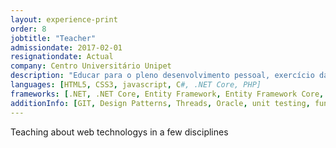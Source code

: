 ```yaml
---
layout: experience-print
order: 8
jobtitle: "Teacher"
admissiondate: 2017-02-01
resignationdate: Actual
company: Centro Universitário Unipet
description: "Educar para o pleno desenvolvimento pessoal, exercício da cidadania e formação para o trabalho, oferecendo às crianças, jovens e adultos as condições necessárias à construção e aplicação do conhecimento em benefício da sociedade."
languages: [HTML5, CSS3, javascript, C#, .NET Core, PHP]
frameworks: [.NET, .NET Core, Entity Framework, Entity Framework Core, Bootstrap]
additionInfo: [GIT, Design Patterns, Threads, Oracle, unit testing, functional testing]
---
```


Teaching about web technologys in a few disciplines

